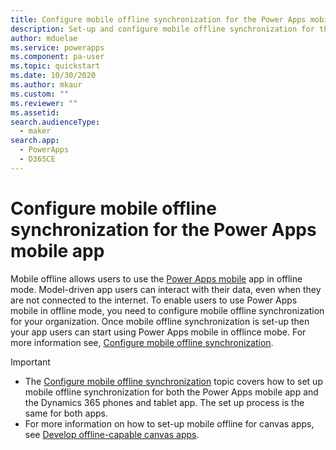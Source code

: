```yaml
---
title: Configure mobile offline synchronization for the Power Apps mobile app | Microsoft Docs
description: Set-up and configure mobile offline synchronization for the Power Apps mobile app
author: mduelae
ms.service: powerapps
ms.component: pa-user
ms.topic: quickstart
ms.date: 10/30/2020
ms.author: mkaur
ms.custom: ""
ms.reviewer: ""
ms.assetid: 
search.audienceType: 
  - maker
search.app: 
  - PowerApps
  - D365CE
---
```


# Configure mobile offline synchronization for the Power Apps mobile app

Mobile offline allows users to use the [Power Apps mobile](https://powerapps.microsoft.com/downloads/) app in offline mode. Model-driven app users can interact with their data, even when they are not connected to the internet. To enable users to use Power Apps mobile in offline mode, you need to configure mobile offline synchronization for your organization. Once mobile offline synchronization is set-up then your app users can start using Power Apps mobile in offlince mobe. For more information see,  [Configure mobile offline synchronization](https://docs.microsoft.com/dynamics365/mobile-app/preview-setup-mobile-offline).

> [!IMPORTANT]
> - The [Configure mobile offline synchronization](https://docs.microsoft.com/dynamics365/mobile-app/preview-setup-mobile-offline) topic covers how to set up mobile offline synchronization for both the Power Apps mobile app and the Dynamics 365 phones and tablet app. The set up process is the same for both apps. 
> - For more information on how to set-up mobile offline for canvas apps, see [Develop offline-capable canvas apps](https://docs.microsoft.com/powerapps/maker/canvas-apps/offline-apps).
